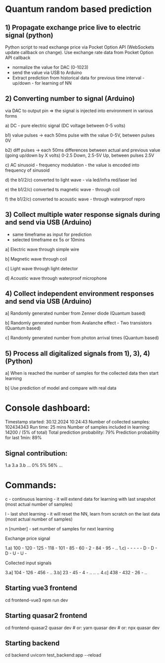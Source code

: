 # Quantum random based prediction

## 1) Propagate exchange price live to electric signal (python)

Python script to read exchange price via Pocket Option API (WebSockets update callback on change). Use exchange rate data from Pocket Option API callback
  - normalize the value for DAC (0-1023)
  - send the value via USB to Arduino
  - Extract prediction from historical data for previous time interval - up/down - for learning of NN

 ## 2) Converting number to signal (Arduino)
  via DAC to output pin => the signal is injected into environment in various forms 
  
  a) DC - pure electric signal (DC voltage between 0-5 volts)
  
  b1) value pulses -> each 50ms pulse with the value 0-5V, between pulses 0V
  
  b2) diff pulses -> each 50ms differences between actual and previous value (going up/down by X volts) 0-2.5 Down, 2.5-5V Up, between pulses 2.5V

  c) AC sinusoid - frequency modulation - the value is encoded into frequency of sinusoid
  
  d) the b1/2/c) converted to light wave - via led/infra red/laser led
  
  e) the b1/2/c) converted ts magnetic wave - through coil
  
  f) the b1/2/c) converted to acoustic wave - through waterproof repro

 ## 3) Collect multiple water response signals during and send via USB (Arduino)
 - same timeframe as input for prediction
 - selected timeframe ex 5s or 10mins
 
 a] Electric wave through simple wire
 
 b] Magnetic wave through coil
 
 c] Light wave through light detector
 
 d] Acoustic wave through waterproof microphone

 ## 4) Collect independent environment responses  and send via USB (Arduino)
 
 a] Randomly generated number from Zenner diode (Quantum based)
 
 b] Randomly generated number from Avalanche effect - Two transistors (Quantum based)
 
 c] Randomly generated number from photon arrival times (Quantum based)

 ## 5) Process all digitalized signals from 1), 3), 4) (Python)

 a] When is reached the number of samples for the collected data then start learning
 
 b] Use prediction of model and compare with real data

# Console dashboard:
Timestamp started: 30.12.2024 10:24:43
Number of collected samples: 102434343
Run time: 25 mins
Number of samples included in learning: 14200 / (5% of total)
Total prediction probability:         79%
Prediction probability for last 1min: 89%

## Signal contribution:
1.a 3.a 3.b ...
0%  5%  56% ...

# Commands:

c - continuous learning - it will extend data for learning with last snapshot (most actual number of samples)

l - last shot learning  - it will reset the NN, learn from scratch on the last data (most actual number of samples)

n [number] - set number of samples for next learning


Exchange price signal

1.a) 100 - 120 - 125 - 118 - 101 - 85 - 60 - 2 - 84 - 95 - ..
1.c)     -     -     -     -     - D  - D  - D - U  - U  -

Collected input signals

3.a]  104 - 126 - 456 - ..
3.b]  23  - 45 -  4   - ..
..
..
4.c]  438 - 432 - 26 - ..

## Starting vue3 frontend
cd frontend-vue3
npm run dev

## Starting quasar2 frontend
cd frontend-quasar2
quasar dev # or: yarn quasar dev # or: npx quasar dev

## Starting backend
cd backend
uvicorn test_backend:app --reload



